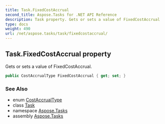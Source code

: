```yaml
---
title: Task.FixedCostAccrual
second_title: Aspose.Tasks for .NET API Reference
description: Task property. Gets or sets a value of FixedCostAccrual
type: docs
weight: 490
url: /net/aspose.tasks/task/fixedcostaccrual/
---
```

## Task.FixedCostAccrual property

Gets or sets a value of FixedCostAccrual.

```csharp
public CostAccrualType FixedCostAccrual { get; set; }
```

### See Also

* enum [CostAccrualType](../../costaccrualtype/)
* class [Task](../)
* namespace [Aspose.Tasks](../../task/)
* assembly [Aspose.Tasks](../../../)


